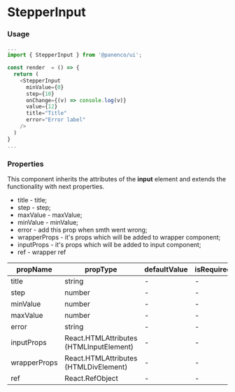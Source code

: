 # StepperInput

### Usage

```js
...
import { StepperInput } from '@panenco/ui';

const render  = () => {
  return (
    <StepperInput
      minValue={0}
      step={10}
      onChange={(v) => console.log(v)}
      value={12}
      title="Title"
      error="Error label"
    />
  )
}
...
```

<!-- STORY -->

### Properties

This component inherits the attributes of the **input** element and extends the functionality with next properties.

- title - title;
- step - step;
- maxValue - maxValue;
- minValue - minValue;
- error - add this prop when smth went wrong;
- wrapperProps - it's props which will be added to wrapper component;
- inputProps - it's props which will be added to input component;
- ref - wrapper ref

| propName     | propType                                | defaultValue | isRequired |
| ------------ | --------------------------------------- | ------------ | ---------- |
| title        | string                                  | -            | -          |
| step         | number                                  | -            | -          |
| minValue     | number                                  | -            | -          |
| maxValue     | number                                  | -            | -          |
| error        | string                                  | -            | -          |
| inputProps   | React.HTMLAttributes (HTMLInputElement) | -            | -          |
| wrapperProps | React.HTMLAttributes (HTMLDivElement)   | -            | -          |
| ref          | React.RefObject                         | -            | -          |
